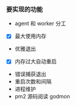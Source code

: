 ### 要实现的功能

- agent 和 worker 分工
- [x] 最大使用内存
- 优雅退出
- [x] 内存过大自动重启
- 错误捕获退出
- 重启次数和间隔
- 进程维护
- pm2 源码阅读 godmon
